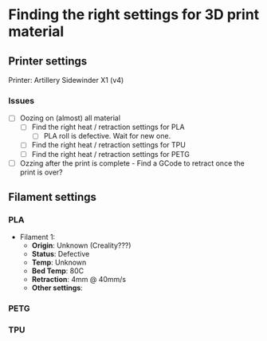 # Finding the right settings for 3D print material #

## Printer settings ##

Printer: Artillery Sidewinder X1 (v4)

### Issues ###

- [ ] Oozing on (almost) all material
  - [ ] Find the right heat / retraction settings for PLA
    - [ ] PLA roll is defective. Wait for new one.
  - [ ] Find the right heat / retraction settings for TPU
  - [ ] Find the right heat / retraction settings for PETG
- [ ] Ozzing after the print is complete - Find a GCode to retract once the print is over?

## Filament settings ##

### PLA ###

- Filament 1:
  - **Origin**: Unknown (Creality???)
  - **Status**: Defective
  - **Temp**: Unknown
  - **Bed Temp**: 80C
  - **Retraction**: 4mm @ 40mm/s
  - **Other settings**:

### PETG ###

### TPU ###
